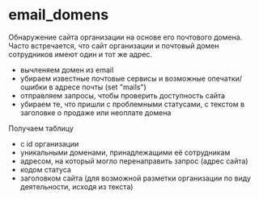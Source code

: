# email_domens

Обнаружение сайта организации на основе его почтового домена.
Часто встречается, что сайт организации и почтовый домен сотрудников имеют один и тот же адрес.
+ вычленяем домен из email
+ убираем известные почтовые сервисы и возможные опечатки/ошибки в адресе почты (set "mails")
+ отправляем запросы, чтобы проверить доступность сайта
+ убираем те, что пришли с проблемными статусами, с текстом в заголовке о продаже или неоплате домена

Получаем таблицу 
+ с id организации
+ уникальными доменами, принадлежащими её сотрудникам
+ адресом, на который могло перенаправить запрос (адрес сайта)
+ кодом статуса
+ заголовком сайта (для возможной разметки организации по виду деятельности, исходя из текста)
